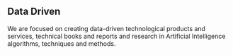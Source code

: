## Data Driven

We are focused on creating data-driven technological products and services, technical books and reports and research in Artificial Intelligence algorithms, techniques and methods.
